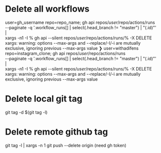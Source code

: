 # Delete all workflows

user=gh_username repo=repo_name; gh api repos/$user/$repo/actions/runs \
--paginate -q '.workflow_runs[] | select(.head_branch != "master") | "\(.id)"' | \
xargs -n1 -I % gh api --silent repos/$user/$repo/actions/runs/% -X DELETE
xargs: warning: options --max-args and --replace/-I/-i are mutually exclusive, ignoring previous --max-args value
❯ user=withadifens repo=instagram_clone; gh api repos/$user/$repo/actions/runs \
--paginate -q '.workflow_runs[] | select(.head_branch != "master") | "\(.id)"' | \
xargs -n1 -I % gh api --silent repos/$user/$repo/actions/runs/% -X DELETE
xargs: warning: options --max-args and --replace/-I/-i are mutually exclusive, ignoring previous --max-args value

# Delete local git tag

git tag -d $(git tag -l)

# Delete remote github tag

git tag -l | xargs -n 1 git push --delete origin
(need gh token)
